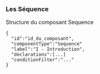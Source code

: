 ### Les Séquence

Structure du composant Sequence
```json=
{
  "id":"id_du_composant",
  "componentType":"Sequence"
  "label":"I - Introduction",
  "declarations":[...]
  "conditionFilter":"..."
}
```